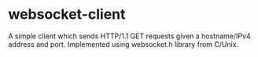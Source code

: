 # websocket-client
A simple client which sends HTTP/1.1 GET requests given a hostname/IPv4 address and port. Implemented using websocket.h library from C/Unix.
